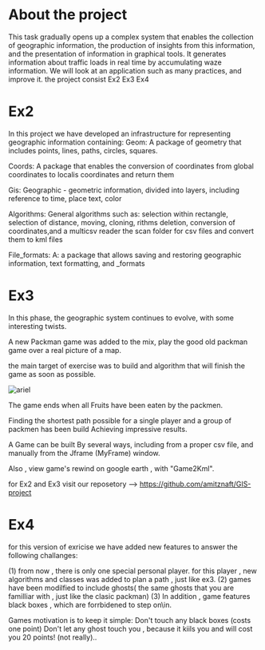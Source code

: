# About the project
This task gradually opens up a complex system that enables the collection of geographic information, the production of insights from this information, and the presentation of information in graphical tools. 
It generates information about traffic loads in real time by accumulating waze information. We will look at an application such as many practices, and improve it.
the project consist Ex2 Ex3 Ex4 

# Ex2 
In this project we have developed an infrastructure for representing geographic information containing:
Geom:
A package of geometry that includes points, lines, paths, circles, squares.

Coords: 
A package that enables the conversion of coordinates from global coordinates to localis coordinates and return them

Gis:
Geographic - geometric information, divided into layers, including reference to time, place text, color

Algorithms:
General algorithms such as: selection within rectangle, selection of distance, moving, cloning, rithms deletion, conversion of coordinates,and a multicsv reader the scan folder for csv files and convert them to kml files  

File_formats:
A: a package that allows saving and restoring geographic information, text formatting, and _formats

# Ex3

In this phase, the geographic system continues to evolve, with some interesting twists.

A new Packman game was added to the mix, play the good old packman game over a real picture of a map.

the main target of exercise was to build and algorithm that will finish the game as soon as possible.

![ariel](https://user-images.githubusercontent.com/44799500/50387675-2fd47c00-070b-11e9-8fdb-d3af3bd4fd41.png)

The game ends when all Fruits have been eaten by the packmen.

Finding the shortest path possible for a single player and a group of packmen has been build Achieving impressive results.

A Game can be built By several ways, including from a proper csv file, and manually from the Jframe (MyFrame) window.

Also , view game's rewind on google earth , with "Game2Kml". 

for Ex2 and Ex3 visit our reposetory --> https://github.com/amitznaft/GIS-project

# Ex4 
for this version of exricise we have added new features to answer the following challanges:

(1) from now , there is only one special personal player.
for this player , new algorithms and classes was added to plan a path , just like ex3.
(2) games have been modilfied to include ghosts( the same ghosts that you are familliar with , just like the clasic packman)
(3) In addition , game features black boxes , which are forrbidened to step on\in.

Games motivation is to keep it simple:
Don't touch any black boxes (costs one point)
Don't let any ghost touch you , because it kiils you and will cost you 20 points! (not really)..
